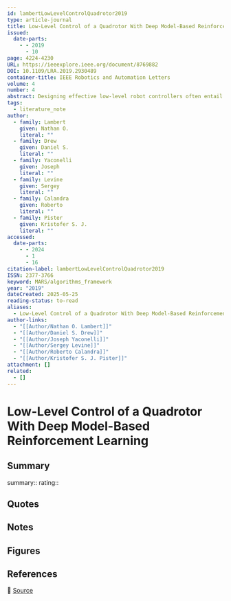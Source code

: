 ```yaml
---
id: lambertLowLevelControlQuadrotor2019
type: article-journal
title: Low-Level Control of a Quadrotor With Deep Model-Based Reinforcement Learning
issued:
  date-parts:
    - - 2019
      - 10
page: 4224-4230
URL: https://ieeexplore.ieee.org/document/8769882
DOI: 10.1109/LRA.2019.2930489
container-title: IEEE Robotics and Automation Letters
volume: 4
number: 4
abstract: Designing effective low-level robot controllers often entail platform-specific implementations that require manual heuristic parameter tuning, significant system knowledge, or long design times. With the rising number of robotic and mechatronic systems deployed across areas ranging from industrial automation to intelligent toys, the need for a general approach to generating low-level controllers is increasing. To address the challenge of rapidly generating low-level controllers, we argue for using model-based reinforcement learning (MBRL) trained on relatively small amounts of automatically generated (i.e., without system simulation) data. In this letter, we explore the capabilities of MBRL on a Crazyflie centimeter-scale quadrotor with rapid dynamics to predict and control at ≤50 Hz. To our knowledge, this is the first use of MBRL for controlled hover of a quadrotor using only on-board sensors, direct motor input signals, and no initial dynamics knowledge. Our controller leverages rapid simulation of a neural network forward dynamics model on a graphic processing unit enabled base station, which then transmits the best current action to the quadrotor firmware via radio. In our experiments, the quadrotor achieved hovering capability of up to 6 s with 3 min of experimental training data.
tags:
  - literature_note
author:
  - family: Lambert
    given: Nathan O.
    literal: ""
  - family: Drew
    given: Daniel S.
    literal: ""
  - family: Yaconelli
    given: Joseph
    literal: ""
  - family: Levine
    given: Sergey
    literal: ""
  - family: Calandra
    given: Roberto
    literal: ""
  - family: Pister
    given: Kristofer S. J.
    literal: ""
accessed:
  date-parts:
    - - 2024
      - 1
      - 16
citation-label: lambertLowLevelControlQuadrotor2019
ISSN: 2377-3766
keyword: MARS/algorithms_framework
year: "2019"
dateCreated: 2025-05-25
reading-status: to-read
aliases:
  - Low-Level Control of a Quadrotor With Deep Model-Based Reinforcement Learning
author-links:
  - "[[Author/Nathan O. Lambert]]"
  - "[[Author/Daniel S. Drew]]"
  - "[[Author/Joseph Yaconelli]]"
  - "[[Author/Sergey Levine]]"
  - "[[Author/Roberto Calandra]]"
  - "[[Author/Kristofer S. J. Pister]]"
attachment: []
related:
  - []
---
```


# Low-Level Control of a Quadrotor With Deep Model-Based Reinforcement Learning

## Summary
summary::
rating::

## Quotes

## Notes

## Figures

## References

🔗 [Source](https://ieeexplore.ieee.org/document/8769882)

